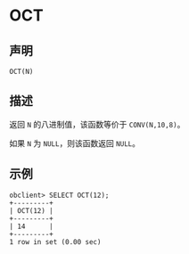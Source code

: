 OCT
========================



声明
-----------------------

```unknow
OCT(N)
```



描述
-----------------------

返回 `N` 的八进制值，该函数等价于 `CONV(N,10,8)`。

如果 `N` 为 `NULL`，则该函数返回 `NULL`。

示例
-----------------------

```unknow
obclient> SELECT OCT(12);
+---------+
| OCT(12) |
+---------+
| 14      |
+---------+
1 row in set (0.00 sec)
```
